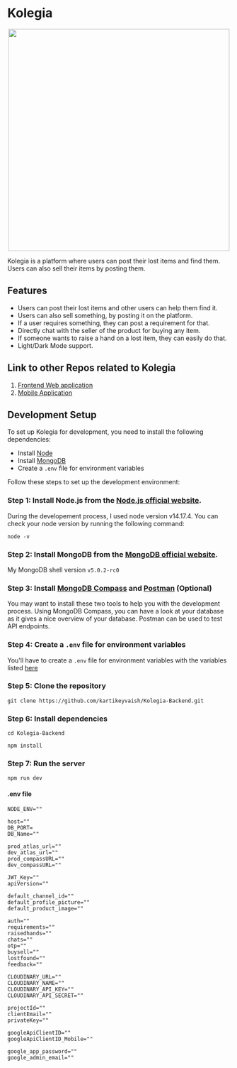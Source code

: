 # Kolegia

<p align="center">
  <img width="500" src="https://i.imgur.com/8NsQdLA.png" />
</p>

Kolegia is a platform where users can post their lost items and find them. Users can also sell their items by posting them.

## Features

- Users can post their lost items and other users can help them find it.
- Users can also sell something, by posting it on the platform.
- If a user requires something, they can post a requirement for that.
- Directly chat with the seller of the product for buying any item.
- If someone wants to raise a hand on a lost item, they can easily do that.
- Light/Dark Mode support.

## Link to other Repos related to Kolegia

1. [Frontend Web application](https://github.com/adarsharyan002/Kolegia_FrontEnd) 
2. [Mobile Application](https://github.com/kartikeyvaish/Kolegia_Mobile)

## Development Setup

To set up Kolegia for development, you need to install the following dependencies:

- Install [Node](https://nodejs.org/en/)
- Install [MongoDB](https://www.mongodb.com/download-center/community)
- Create a `.env` file for environment variables

Follow these steps to set up the development environment:

### Step 1: Install Node.js from the [Node.js official website](https://nodejs.org/en/).

During the developement process, I used node version v14.17.4. You can check your node version by running the following command:

```shell
node -v
```

### Step 2: Install MongoDB from the [MongoDB official website](https://www.mongodb.com/download-center/community).

My MongoDB shell version `v5.0.2-rc0`

### Step 3: Install [MongoDB Compass](https://www.mongodb.com/products/compass) and [Postman](https://www.postman.com/) (Optional)

You may want to install these two tools to help you with the development process.
Using MongoDB Compass, you can have a look at your database as it gives a nice overview of your database.
Postman can be used to test API endpoints.

### Step 4: Create a `.env` file for environment variables

You'll have to create a `.env` file for environment variables with the variables listed [here](https://github.com/kartikeyvaish/Kolegia-Backend/blob/main/README.md#env-file)

### Step 5: Clone the repository

    git clone https://github.com/kartikeyvaish/Kolegia-Backend.git

### Step 6: Install dependencies

    cd Kolegia-Backend

    npm install

### Step 7: Run the server

    npm run dev

#### .env file

```dosini
NODE_ENV=""

host=""
DB_PORT=
DB_Name=""

prod_atlas_url=""
dev_atlas_url=""
prod_compassURL=""
dev_compassURL=""

JWT_Key=""
apiVersion=""

default_channel_id=""
default_profile_picture=""
default_product_image=""

auth=""
requirements=""
raisedhands=""
chats=""
otp=""
buysell=""
lostfound=""
feedback=""

CLOUDINARY_URL=""
CLOUDINARY_NAME=""
CLOUDINARY_API_KEY=""
CLOUDINARY_API_SECRET=""

projectId=""
clientEmail=""
privateKey=""

googleApiClientID=""
googleApiClientID_Mobile=""

google_app_password=""
google_admin_email=""
```
